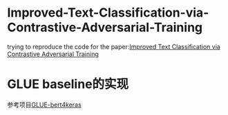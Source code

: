# Improved-Text-Classification-via-Contrastive-Adversarial-Training
trying to reproduce the code  for the paper:[Improved Text Classification via Contrastive Adversarial Training](https://arxiv.org/abs/2107.10137)


# GLUE baseline的实现
参考项目[GLUE-bert4keras](https://github.com/nishiwen1214/GLUE-bert4keras)
